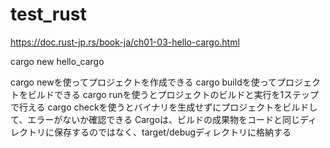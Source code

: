 # test_rust

https://doc.rust-jp.rs/book-ja/ch01-03-hello-cargo.html

cargo new hello_cargo

cargo newを使ってプロジェクトを作成できる
cargo buildを使ってプロジェクトをビルドできる
cargo runを使うとプロジェクトのビルドと実行を1ステップで行える
cargo checkを使うとバイナリを生成せずにプロジェクトをビルドして、エラーがないか確認できる
Cargoは、ビルドの成果物をコードと同じディレクトリに保存するのではなく、target/debugディレクトリに格納する

